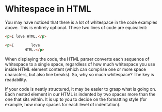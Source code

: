 # Whitespace in HTML

You may have noticed that there is a lot of whitespace in the code examples above. This is entirely optional.
These two lines of code are equivalent:

```html
<p>I love HTML.</p>

<p>I        love
         HTML.</p>
```

When displaying the code, the HTML parser converts each sequence of whitespace to a single space, regardless of how much whitespace you use inside HTML element content (which can comprise one or more space characters, but also line breaks). So, why so much whitespace? The key is readability.

If your code is neatly structured, it may be easier to grasp what is going on. Each nested element in our HTML is indented by two spaces more than the one that sits within. It is up to you to decide on the formatting style (for example, how many spaces for each level of indentation).
